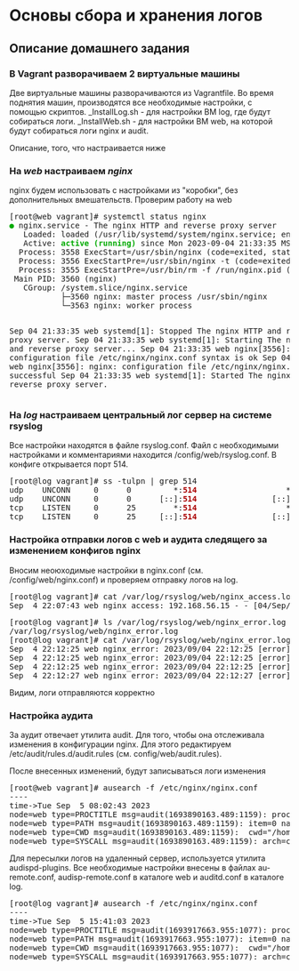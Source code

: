 <h1>Основы сбора и хранения логов</h1>

<h2><b>Описание домашнего задания</b></h2>

<h3>В Vagrant разворачиваем 2 виртуальные машины</h3>

<p>Две виртуальные машины разворачиваются из Vagrantfile. Во время поднятия машин, производятся все необходимые настройки, с помощью скриптов. _InstallLog.sh - для настройки ВМ log, где будут собираться логи. _InstallWeb.sh - для настройки ВМ web, на которой будут собираться логи nginx и audit. </p>
<p>Описание, того, что настраивается ниже</p>

<h3>На <i>web</i> настраиваем <i>nginx</i></h3>
<p>nginx будем использовать с настройками из "коробки", без дополнительных вмешательств. Проверим работу на web</p>
<pre>[root@web vagrant]# systemctl status nginx
<span style="color:#00AA00"><b>●</b></span> nginx.service - The nginx HTTP and reverse proxy server
   Loaded: loaded (/usr/lib/systemd/system/nginx.service; enabled; vendor preset: disabled)
   Active: <span style="color:#00AA00"><b>active (running)</b></span> since Mon 2023-09-04 21:33:35 MSK; 9min ago
  Process: 3558 ExecStart=/usr/sbin/nginx (code=exited, status=0/SUCCESS)
  Process: 3556 ExecStartPre=/usr/sbin/nginx -t (code=exited, status=0/SUCCESS)
  Process: 3555 ExecStartPre=/usr/bin/rm -f /run/nginx.pid (code=exited, status=0/SUCCESS)
 Main PID: 3560 (nginx)
   CGroup: /system.slice/nginx.service
           ├─3560 nginx: master process /usr/sbin/nginx
           └─3563 nginx: worker process

Sep 04 21:33:35 web systemd[1]: Stopped The nginx HTTP and reverse proxy server.
Sep 04 21:33:35 web systemd[1]: Starting The nginx HTTP and reverse proxy server...
Sep 04 21:33:35 web nginx[3556]: nginx: the configuration file /etc/nginx/nginx.conf syntax is ok
Sep 04 21:33:35 web nginx[3556]: nginx: configuration file /etc/nginx/nginx.conf test is successful
Sep 04 21:33:35 web systemd[1]: Started The nginx HTTP and reverse proxy server.
</pre>

<h3>На <i>log</i> настраиваем центральный лог сервер на системе rsyslog</h3>

<p>Все настройки находятся в файле rsyslog.conf. Файл с необходимыми настройками и комментариями находится /config/web/rsyslog.conf. В конфиге открывается порт 514. 
</p>
<pre>[root@log vagrant]# ss -tulpn | grep 514
udp    UNCONN     0      0         *:<span style="color:#AA0000"><b>514</b></span>                   *:*                   users:((&quot;rsyslogd&quot;,pid=3824,fd=3))
udp    UNCONN     0      0      [::]:<span style="color:#AA0000"><b>514</b></span>                [::]:*                   users:((&quot;rsyslogd&quot;,pid=3824,fd=4))
tcp    LISTEN     0      25        *:<span style="color:#AA0000"><b>514</b></span>                   *:*                   users:((&quot;rsyslogd&quot;,pid=3824,fd=5))
tcp    LISTEN     0      25     [::]:<span style="color:#AA0000"><b>514</b></span>                [::]:*                   users:((&quot;rsyslogd&quot;,pid=3824,fd=6))
</pre>

<h3>Настройка отправки логов с web и аудита следящего за изменением конфигов nginx</h3>

<p>Вносим неоюходимые настройки в nginx.conf (см. /config/web/nginx.conf) и проверяем отправку логов на log.</p>
<pre>[root@log vagrant]# cat /var/log/rsyslog/web/nginx_access.log 
Sep  4 22:07:43 web nginx_access: 192.168.56.15 - - [04/Sep/2023:22:07:43 +0300] &quot;GET / HTTP/1.1&quot; 200 4833 &quot;-&quot; &quot;curl/7.29.0&quot;
</pre>
<pre>[root@log vagrant]# ls /var/log/rsyslog/web/nginx_error.log 
/var/log/rsyslog/web/nginx_error.log
[root@log vagrant]# cat /var/log/rsyslog/web/nginx_error.log 
Sep  4 22:12:25 web nginx_error: 2023/09/04 22:12:25 [error] 3937#3937: *1 directory index of &quot;/usr/share/nginx/html/&quot; is forbidden, client: 192.168.56.1, server: _, request: &quot;GET / HTTP/1.1&quot;, host: &quot;192.168.56.10&quot;
Sep  4 22:12:25 web nginx_error: 2023/09/04 22:12:25 [error] 3937#3937: *1 open() &quot;/usr/share/nginx/html/img/centos-logo.png&quot; failed (2: No such file or directory), client: 192.168.56.1, server: _, request: &quot;GET /img/centos-logo.png HTTP/1.1&quot;, host: &quot;192.168.56.10&quot;, referrer: &quot;http://192.168.56.10/&quot;
Sep  4 22:12:25 web nginx_error: 2023/09/04 22:12:25 [error] 3937#3937: *2 open() &quot;/usr/share/nginx/html/img/html-background.png&quot; failed (2: No such file or directory), client: 192.168.56.1, server: _, request: &quot;GET /img/html-background.png HTTP/1.1&quot;, host: &quot;192.168.56.10&quot;, referrer: &quot;http://192.168.56.10/&quot;
Sep  4 22:12:27 web nginx_error: 2023/09/04 22:12:27 [error] 3937#3937: *3 directory index of &quot;/usr/share/nginx/html/&quot; is forbidden, client: 192.168.56.1, server: _, request: &quot;GET / HTTP/1.1&quot;, host: &quot;192.168.56.10&quot;
</pre>
<p>Видим, логи отправляются корректно</p>

<h3>Настройка аудита</h3>

<p>За аудит отвечает утилита audit. Для того, чтобы она отслеживала изменения в конфигурации nginx. Для этого редактируем /etc/audit/rules.d/audit.rules (см. config/web/audit.rules).</p>
<p>После внесенных изменений, будут записываться логи изменения</p>
<pre>[root@web vagrant]# ausearch -f /etc/nginx/nginx.conf
----
time-&gt;Tue Sep  5 08:02:43 2023
node=web type=PROCTITLE msg=audit(1693890163.489:1159): proctitle=63686D6F64002B78002F6574632F6E67696E782F6E67696E782E636F6E66
node=web type=PATH msg=audit(1693890163.489:1159): item=0 name=&quot;/etc/nginx/nginx.conf&quot; inode=12492 dev=08:01 mode=0100644 ouid=0 ogid=0 rdev=00:00 obj=system_u:object_r:httpd_config_t:s0 objtype=NORMAL cap_fp=0000000000000000 cap_fi=0000000000000000 cap_fe=0 cap_fver=0
node=web type=CWD msg=audit(1693890163.489:1159):  cwd=&quot;/home/vagrant&quot;
node=web type=SYSCALL msg=audit(1693890163.489:1159): arch=c000003e syscall=268 success=yes exit=0 a0=ffffffffffffff9c a1=81e0f0 a2=1ed a3=7ffe427ba1a0 items=1 ppid=3727 pid=23036 auid=1000 uid=0 gid=0 euid=0 suid=0 fsuid=0 egid=0 sgid=0 fsgid=0 tty=pts0 ses=4 comm=&quot;chmod&quot; exe=&quot;/usr/bin/chmod&quot; subj=unconfined_u:unconfined_r:unconfined_t:s0-s0:c0.c1023 key=&quot;nginx_conf&quot;
</pre>

<p>Для пересылки логов на удаленный сервер, используется утилита audispd-plugins. Все необходимые настройки внесены в файлах au-remote.conf, audisp-remote.conf в каталоге web и auditd.conf в каталоге log. </p>

<pre>[root@log vagrant]# ausearch -f /etc/nginx/nginx.conf 
----
time-&gt;Tue Sep  5 15:41:03 2023
node=web type=PROCTITLE msg=audit(1693917663.955:1077): proctitle=63686D6F64002D78002F6574632F6E67696E782F6E67696E782E636F6E66
node=web type=PATH msg=audit(1693917663.955:1077): item=0 name=&quot;/etc/nginx/nginx.conf&quot; inode=15404 dev=08:01 mode=0100755 ouid=0 ogid=0 rdev=00:00 obj=system_u:object_r:httpd_config_t:s0 objtype=NORMAL cap_fp=0000000000000000 cap_fi=0000000000000000 cap_fe=0 cap_fver=0
node=web type=CWD msg=audit(1693917663.955:1077):  cwd=&quot;/home/vagrant&quot;
node=web type=SYSCALL msg=audit(1693917663.955:1077): arch=c000003e syscall=268 success=yes exit=0 a0=ffffffffffffff9c a1=1a9a110 a2=1a4 a3=7fff6db3e0e0 items=1 ppid=3717 pid=3966 auid=1000 uid=0 gid=0 euid=0 suid=0 fsuid=0 egid=0 sgid=0 fsgid=0 tty=pts0 ses=4 comm=&quot;chmod&quot; exe=&quot;/usr/bin/chmod&quot; subj=unconfined_u:unconfined_r:unconfined_t:s0-s0:c0.c1023 key=&quot;nginx_conf&quot;
</pre>
